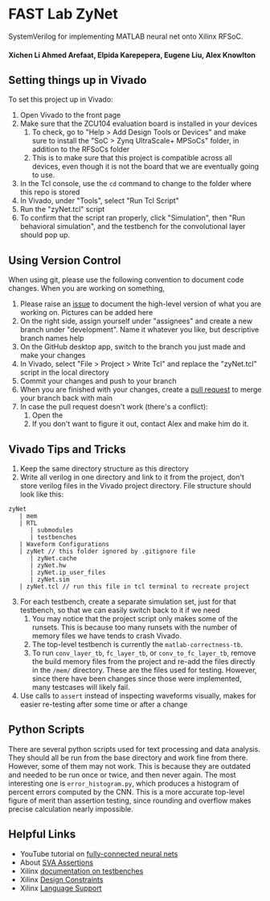 # FAST Lab ZyNet
SystemVerilog for implementing MATLAB neural net onto Xilinx RFSoC.

#### Xichen Li Ahmed Arefaat, Elpida Karepepera, Eugene Liu, Alex Knowlton

## Setting things up in Vivado
To set this project up in Vivado:
1. Open Vivado to the front page
2. Make sure that the ZCU104 evaluation board is installed in your devices
   1. To check, go to "Help > Add Design Tools or Devices" and make sure to install the "SoC > Zynq UltraScale+ MPSoCs" folder, in addition to the RFSoCs folder
   2. This is to make sure that this project is compatible across all devices, even though it is not the board that we are eventually going to use.
3. In the Tcl console, use the `cd` command to change to the folder where this repo is stored
4. In Vivado, under "Tools", select "Run Tcl Script"
5. Run the "zyNet.tcl" script
6. To confirm that the script ran properly, click "Simulation", then "Run behavioral simulation", and the testbench for the convolutional layer should pop up.

## Using Version Control
When using git, please use the following convention to document code changes. When you are working on something,
1. Please raise an [issue](https://github.com/Codax2000/fir-cnn-rtl/issues) to document the high-level version of what you are working on. Pictures can be added here
2. On the right side, assign yourself under "assignees" and create a new branch under "development". Name it whatever you like, but descriptive branch names help
3. On the GitHub desktop app, switch to the branch you just made and make your changes
4. In Vivado, select "File > Project > Write Tcl" and replace the "zyNet.tcl" script in the local directory
5. Commit your changes and push to your branch
6. When you are finished with your changes, create a [pull request](https://github.com/Codax2000/fir-cnn-rtl/pulls) to merge your branch back with main
7. In case the pull request doesn't work (there's a conflict):
   1. Open the 
   2. If you don't want to figure it out, contact Alex and make him do it.

## Vivado Tips and Tricks
1. Keep the same directory structure as this directory
2. Write all verilog in one directory and link to it from the project, don't store verilog files in the Vivado project directory. File structure should look like this:
```
zyNet
   | mem
   | RTL
      | submodules
      | testbenches
   | Waveform Configurations
   | zyNet // this folder ignored by .gitignore file
      | zyNet.cache
      | zyNet.hw
      | zyNet.ip_user_files
      | zyNet.sim
   | zyNet.tcl // run this file in tcl terminal to recreate project
```
3. For each testbench, create a separate simulation set, just for that testbench, so that we can easily switch back to it if we need
   1. You may notice that the project script only makes some of the runsets. This is because too many runsets with the number of memory files we have tends to crash Vivado.
   2. The top-level testbench is currently the `matlab-correctness-tb`.
   3. To run `conv_layer_tb`, `fc_layer_tb`, or `conv_to_fc_layer_tb`, remove the build memory files from the project and re-add the files directly in the `/mem/` directory. These are the files used for testing. However, since there have been changes since those were implemented, many testcases will likely fail.
4. Use calls to `assert` instead of inspecting waveforms visually, makes for easier re-testing after some time or after a change

## Python Scripts
There are several python scripts used for text processing and data analysis. They should all be run from the base directory and work fine from there. However, some of them may not work. This is because they are outdated and needed to be run once or twice, and then never again. The most interesting one is `error_histogram.py`, which produces a histogram of percent errors computed by the CNN. This is a more accurate top-level figure of merit than assertion testing, since rounding and overflow makes precise calculation nearly impossible.

## Helpful Links
- YouTube tutorial on [fully-connected neural nets](https://www.youtube.com/watch?v=rw_JITpbh3k&list=PLJePd8QU_LYKZwJnByZ8FHDg5l1rXtcIq)
- About [SVA Assertions](https://www.systemverilog.io/verification/sva-basics/#:~:text=SystemVerilog%20Assertions%20%28SVA%29%20is%20essentially%20a%20language%20construct,in%20a%20SystemVerilog%20format%20which%20tools%20can%20understand.)
- Xilinx [documentation on testbenches](https://www.xilinx.com/content/dam/xilinx/support/documents/university/Vivado-Teaching/HDL-Design/2015x/Verilog/docs-pdf/lab4.pdf)
- Xilinx [Design Constraints](https://www.xilinx.com/content/dam/xilinx/support/documents/sw_manuals/xilinx2022_2/ug945-vivado-using-constraints-tutorial.pdf)
- Xilinx [Language Support](https://www.xilinx.com/content/dam/xilinx/support/documents/sw_manuals/xilinx2022_2/ug901-vivado-synthesis.pdf)